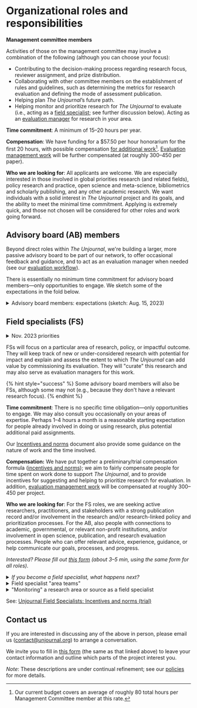 # Organizational roles and responsibilities

**Management committee members**

Activities of those on the management committee may involve a combination of the following (although you can choose your focus):

* Contributing to the decision-making process regarding research focus, reviewer assignment, and prize distribution.
* Collaborating with other committee members on the establishment of rules and guidelines, such as determining the metrics for research evaluation and defining the mode of assessment publication.
* Helping plan _The Unjournal_’s future path.
* Helping monitor and prioritize research for _The Unjournal_ to evaluate (i.e., acting as a [field specialist](./#field-specialists-fs); see further discussion below). Acting as an [evaluation manager](../../management-tech-details-discussion/management-process/) for research in your area.

**Time commitment**: A minimum of 15–20 hours per year.

**Compensation**: We have funding for a $57.50 per hour honorarium for the first 20 hours, with possible compensation [for additional work](#user-content-fn-1)[^1]. [Evaluation management work](../../management-tech-details-discussion/management-process/) will be further compensated (at roughly $300–$450 per paper).

**Who we are looking for**: All applicants are welcome. We are especially interested in those involved in global priorities research (and related fields), policy research and practice, open science and meta-science, bibliometrics and scholarly publishing, and any other academic research. We want individuals with a solid interest in _The Unjournal_ project and its goals, and the ability to meet the minimal time commitment. Applying is extremely quick, and those not chosen will be considered for other roles and work going forward.

## **Advisory board (AB) members**&#x20;

Beyond direct roles within _The Unjournal_, we're building a larger, more passive advisory board to be part of our network, to offer occasional feedback and guidance, and to act as an evaluation manager when needed (see our [evaluation workflow](../../policies-projects-evaluation-workflow/mapping-evaluation-workflow.md)).

There is essentially no minimum time commitment for advisory board members—only opportunities to engage.  We sketch some of the expectations in the fold below.

<details>

<summary>Advisory board members: expectations (sketch: Aug. 15, 2023)</summary>

_As an AB member..._

* you agree to be listed on our page as being on the advisory board.
* you have the option (but not the expectation or requirement) to join our Slack, and to check in once in a while.
* you will be looped in for your input on some decisions surrounding _The Unjournal_'s policies and direction. Such communications might occur once per month, and you are not obligated to respond. (This will probably be accomplished through the Loomio.com tool.)&#x20;
* you may be invited to occasional video meetings (again optional).
* you are “in our system” and we may consult you for other work.&#x20;
* you will be compensated for anything that requires a substantial amount of your time that does not overlap with your regular work.

</details>

## **Field specialists (FS)**

<details>

<summary>Nov. 2023 priorities</summary>

We are currently prioritizing bringing in more [field specialists](./#field-specialists-fs) to build our teams in a few areas, particularly including:&#x20;

* Catastrophic risks, AI governance and safety
* Animal welfare: markets, attitudes

As well as:

* Quantitative political science (voting, lobbying, attitudes)
* Social impact of AI/emerging technologies
* Macro/growth, finance, public finance
* Long term trends and demographics

</details>

FSs will focus on a particular area of research, policy, or impactful outcome. They will keep track of new or under-considered research with potential for impact and explain and assess the extent to which _The Unjournal_ can add value by commissioning its evaluation. They will "curate" this research and may also serve as evaluation managers for this work.

{% hint style="success" %}
Some advisory board members will also be FSs, although some may not (e.g., because they don't have a relevant research focus).
{% endhint %}

**Time commitment**: There is no specific time obligation—only opportunities to engage. We may also consult you occasionally on your areas of expertise. Perhaps 1–4 hours a month is a reasonable starting expectation for people already involved in doing or using research, plus potential additional paid assignments.

Our [Incentives and norms](https://docs.google.com/document/d/1aGVf9Hq6PRVy1dYFVvLw47Mg96ZMWKbq3G3wbQdD9ZE/edit) document also provide some guidance on the nature of work and the time involved.

**Compensation:** We have put together a preliminary/trial compensation formula ([incentives and norms](https://docs.google.com/document/d/1aGVf9Hq6PRVy1dYFVvLw47Mg96ZMWKbq3G3wbQdD9ZE/edit)); we aim to fairly compensate people for time spent on work done to support _The Unjournal_, and to provide incentives for suggesting and helping to prioritize research for evaluation. In addition, [evaluation management work](../../management-tech-details-discussion/management-process/) will be compensated at roughly $300–$450 per project.

**Who we are looking for**: For the FS roles, we are seeking active researchers, practitioners, and stakeholders with a strong publication record and/or involvement in the research and/or research-linked policy and prioritization processes. For the AB, also people with connections to academic, governmental, or relevant non-profit institutions, and/or involvement in open science, publication, and research evaluation processes. People who can offer relevant advice, experience, guidance, or help communicate our goals, processes, and progress.

_Interested? Please fill out_ [_this form_](https://airtable.com/shrtMv4hNlv8aL7Yy) _(about 3–5 min, using the same form for all roles)._

<details>

<summary><em>If you become a field specialist, what happens next?</em></summary>

You will be asked to fill out  to let us know what fields, topics, and sources of research you would like to "monitor" or dig into to help identify and curate work relevant for _Unjournal_ evaluation, as well as outlining your areas of expertise (the form takes perhaps 5–20 minutes).

This survey helps us understand when to contact you to ask if you want to be an evaluation manager on a paper we have prioritized for evaluation.

Guided by this survey form (along with discussions we will have with you, and coordination with the team), we will develop an “assignment” that specifies the area you will cover. We will try to divide the space and not overlap between field specialists. This scope can be as broad or focused as you like.&#x20;

Within your area, you keep a record of the research that seems relevant (and why, and what particularly needs evaluation, etc.) and enter it in our database. (Alternatively, you can pass your notes to us for recording.)

We will compensate you for the time you spend on this process (details tbd), particularly to the extent that the time you spend does not contribute to your other work or research. (See [incentives and norms](https://docs.google.com/document/d/1aGVf9Hq6PRVy1dYFVvLw47Mg96ZMWKbq3G3wbQdD9ZE/edit) trial [here](https://docs.google.com/document/d/1aGVf9Hq6PRVy1dYFVvLw47Mg96ZMWKbq3G3wbQdD9ZE/edit).)

</details>

<details>

<summary>Field specialist "area teams" </summary>

We are organizing several teams of field specialists (and management and advisory board members). These teams will hold occasional online meetings (perhaps every 3 months) to discuss research to prioritize, and to help coordinate 'who covers what'. If team members are interested, further discussions, meetings, and seminars might be arranged, but this is very much optional.&#x20;

As of 25 Oct 2023, we have put together the following teams (organized around fields and outcomes)

1. Development economics (not health-focused)
2. Global health and development "health-related" outcomes and interventions in LMIC&#x20;
3. Economics, welfare, and governance&#x20;
4. Psychology, behavioral science, and attitudes&#x20;
5. Innovation and meta-science
6. Environmental economics&#x20;

Other teams are being organized (and we are particularly recruiting field specialists with interests and expertise in these areas):

* Catastrophic risks, AI governance and safety&#x20;
* Animal welfare: markets, attitudes
* Quantitative political science (voting, lobbying, attitudes)&#x20;
* The social impact of AI/emerging technologies&#x20;
* Macro/growth, finance, public finance
* Long-term trends and demographics

</details>

<details>

<summary>"Monitoring" a research area or source as a field specialist</summary>

_The Unjournal'_s field specialists choose an area they want to monitor. By this we mean that a field specialist will

* Keep an eye on designated sources (e.g., particular working paper series) and fields (or outcomes or area codes), perhaps every month or so; consider new work, dig into archives&#x20;
* Let us know what you have been able to cover; if you need to reduce the scope, we can adjust it
* Suggest/Input work into our database … papers/projects/research that seems relevant for _The Unjournal_ to evaluate. Give  some quick ‘prioritization ratings’&#x20;
* If you have time, give a brief on why this work relevant for _UJ_ (impactful, credible, timely, open presentation, policy-relevant, etc) and what areas need particular evaluation and feedback

</details>

See: [Unjournal Field Specialists: Incentives and norms (trial)](https://docs.google.com/document/d/1aGVf9Hq6PRVy1dYFVvLw47Mg96ZMWKbq3G3wbQdD9ZE/edit)



## Contact us

If you are interested in discussing any of the above in person, please email us ([contact@unjournal.org](https://app.gitbook.com/u/Kb2a1KdsgsTOM7ZYPPCIyGkho3Q2)) to arrange a conversation.

We invite you to fill in [this form](https://airtable.com/shrtMv4hNlv8aL7Yy) (the same as that linked above) to leave your contact information and outline which parts of the project interest you.

_Note_: These descriptions are under continual refinement; see our [policies](../../policies-projects-evaluation-workflow/) for more details.

[^1]: Our current budget covers an average of roughly 80 total hours per Management Committee member at this rate.
